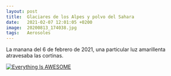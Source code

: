 ```yaml
---
layout: post
title:  Glaciares de los Alpes y polvo del Sahara
date:   2021-02-07 12:01:05 +0200
image:  20200813_174038.jpg
tags:   Aerosoles
---
```


La manana del 6 de febrero de 2021, una particular luz amarillenta atravesaba las cortinas. 


[![Everything Is AWESOME](https://www.nasa.gov/sites/default/files/styles/full_width_feature/public/images/706644main_705852main_GEOS5_full_full.jpeg)](https://gmao.gsfc.nasa.gov/research/aerosol/modeling/nr1_movie/aerosols_geos5.mp4 "Everything Is AWESOME")
